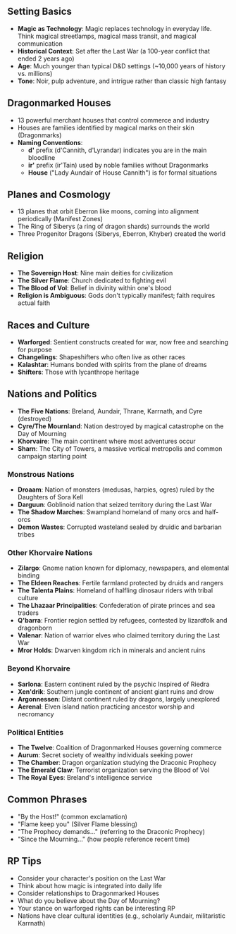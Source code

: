## Setting Basics

- **Magic as Technology**: Magic replaces technology in everyday life. Think magical streetlamps, magical mass transit, and magical communication
- **Historical Context**: Set after the Last War (a 100-year conflict that ended 2 years ago)
- **Age**: Much younger than typical D&D settings (~10,000 years of history vs. millions)
- **Tone**: Noir, pulp adventure, and intrigue rather than classic high fantasy

## Dragonmarked Houses

- 13 powerful merchant houses that control commerce and industry
- Houses are families identified by magical marks on their skin (Dragonmarks)
- **Naming Conventions**:
    - **d'** prefix (d'Cannith, d'Lyrandar) indicates you are in the main bloodline
    - **ir'** prefix (ir'Tain) used by noble families without Dragonmarks
    - **House** ("Lady Aundair of House Cannith") is for formal situations

## Planes and Cosmology

- 13 planes that orbit Eberron like moons, coming into alignment periodically (Manifest Zones)
- The Ring of Siberys (a ring of dragon shards) surrounds the world
- Three Progenitor Dragons (Siberys, Eberron, Khyber) created the world

## Religion

- **The Sovereign Host**: Nine main deities for civilization
- **The Silver Flame**: Church dedicated to fighting evil
- **The Blood of Vol**: Belief in divinity within one's blood
- **Religion is Ambiguous**: Gods don't typically manifest; faith requires actual faith

## Races and Culture

- **Warforged**: Sentient constructs created for war, now free and searching for purpose
- **Changelings**: Shapeshifters who often live as other races
- **Kalashtar**: Humans bonded with spirits from the plane of dreams
- **Shifters**: Those with lycanthrope heritage
## Nations and Politics

- **The Five Nations**: Breland, Aundair, Thrane, Karrnath, and Cyre (destroyed)
- **Cyre/The Mournland**: Nation destroyed by magical catastrophe on the Day of Mourning
- **Khorvaire**: The main continent where most adventures occur
- **Sharn**: The City of Towers, a massive vertical metropolis and common campaign starting point
### Monstrous Nations

- **Droaam**: Nation of monsters (medusas, harpies, ogres) ruled by the Daughters of Sora Kell
- **Darguun**: Goblinoid nation that seized territory during the Last War
- **The Shadow Marches**: Swampland homeland of many orcs and half-orcs
- **Demon Wastes**: Corrupted wasteland sealed by druidic and barbarian tribes

### Other Khorvaire Nations

- **Zilargo**: Gnome nation known for diplomacy, newspapers, and elemental binding
- **The Eldeen Reaches**: Fertile farmland protected by druids and rangers
- **The Talenta Plains**: Homeland of halfling dinosaur riders with tribal culture
- **The Lhazaar Principalities**: Confederation of pirate princes and sea traders
- **Q'barra**: Frontier region settled by refugees, contested by lizardfolk and dragonborn
- **Valenar**: Nation of warrior elves who claimed territory during the Last War
- **Mror Holds**: Dwarven kingdom rich in minerals and ancient ruins

### Beyond Khorvaire

- **Sarlona**: Eastern continent ruled by the psychic Inspired of Riedra
- **Xen'drik**: Southern jungle continent of ancient giant ruins and drow
- **Argonnessen**: Distant continent ruled by dragons, largely unexplored
- **Aerenal**: Elven island nation practicing ancestor worship and necromancy

### Political Entities

- **The Twelve**: Coalition of Dragonmarked Houses governing commerce
- **Aurum**: Secret society of wealthy individuals seeking power
- **The Chamber**: Dragon organization studying the Draconic Prophecy
- **The Emerald Claw**: Terrorist organization serving the Blood of Vol
- **The Royal Eyes**: Breland's intelligence service

## Common Phrases

- "By the Host!" (common exclamation)
- "Flame keep you" (Silver Flame blessing)
- "The Prophecy demands..." (referring to the Draconic Prophecy)
- "Since the Mourning..." (how people reference recent time)
## RP Tips

- Consider your character's position on the Last War
- Think about how magic is integrated into daily life
- Consider relationships to Dragonmarked Houses
- What do you believe about the Day of Mourning?
- Your stance on warforged rights can be interesting RP
- Nations have clear cultural identities (e.g., scholarly Aundair, militaristic Karrnath)